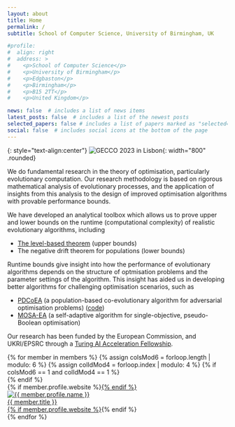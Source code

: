 ```yaml
---
layout: about
title: Home
permalink: /
subtitle: School of Computer Science, University of Birmingham, UK

#profile:
#  align: right
#  address: >
#    <p>School of Computer Science</p>
#    <p>University of Birmingham</p>
#    <p>Edgbaston</p>
#    <p>Birmingham</p>
#    <p>B15 2TT</p>
#    <p>United Kingdom</p>

news: false  # includes a list of news items
latest_posts: false  # includes a list of the newest posts
selected_papers: false # includes a list of papers marked as "selected={true}"
social: false  # includes social icons at the bottom of the page
---
```


{: style="text-align:center"}
![GECCO 2023 in Lisbon](assets/img/group-picture-lisbon-small.jpg){: width="800" .rounded}

We do fundamental research in the theory of optimisation, particularly
evolutionary computation. Our research methodology is based on
rigorous mathematical analysis of evolutionary processes, and the
application of insights from this analysis to the design of improved
optimisation algorithms with provable performance bounds.

We have developed an analytical toolbox which allows us to prove upper
and lower bounds on the runtime (computational complexity) of
realistic evolutionary algorithms, including

 - [The level-based theorem](https://ieeexplore.ieee.org/document/8039236) (upper bounds)
 - The negative drift theorem for populations (lower bounds)

Runtime bounds give insight into how the performance of evolutionary
algorithms depends on the structure of optmisation problems and the
parameter settings of the algorithm. This insight has aided us in
developing better algorithms for challenging optimisation scenarios,
such as

 - [PDCoEA](https://dl.acm.org/doi/abs/10.1145/3512290.3528853) (a population-based co-evolutionary algorithm for adversarial
   optimisation problems) ([code](https://github.com/pklehre/pdcoea.git))
 - [MOSA-EA](https://github.com/ChengCheng-Qin/mosa-ea) (a self-adaptive
   algorithm for single-objective, pseudo-Boolean optimisation)

Our research has been funded by the European Commission, and UKRI/EPSRC
through a [Turing AI Acceleration
Fellowship](https://www.gov.uk/government/publications/turing-artificial-intelligence-fellowships/turing-artificial-intelligence-fellowships).




<div class="d-flex flex-wrap align-content-stretch justify-content-center m-n2 pt-5 no-gutters">
    {% for member in members %}
        {% assign colsMod6 = forloop.length | modulo: 6 %}
        {% assign colIdMod4 = forloop.index | modulo: 4 %}
        {% if colsMod6 == 1 and colIdMod4 == 1 %}<div class="col-md-2 w-100"></div>{% endif %}
        <div class="col-6 col-sm-3 col-md-2 mb-3">
            {% if member.profile.website %}<a href="{{ member.profile.website }}" class="no-decoration">{% endif %}
                <div class="card hoverable h-100 m-2">
                    <img src="{{ '/assets/img/' | append: member.profile.image | relative_url }}" class="card-img-top" alt="{{ member.profile.name }}" />
                    <div class="card-body p-2">
                        <div class="card-title m-0">{{ member.title }}</div>
                    </div>
                </div>
            {% if member.profile.website %}</a>{% endif %}
        </div>
    {% endfor %}
</div>
